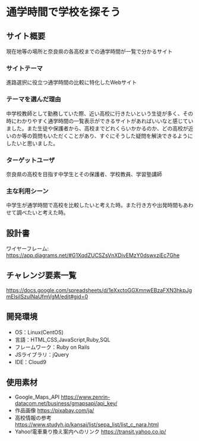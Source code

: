 # 通学時間で学校を探そう

## サイト概要
 現在地等の場所と奈良県の各高校までの通学時間が一覧で分かるサイト

### サイトテーマ
 進路選択に役立つ通学時間の比較に特化したWebサイト

### テーマを選んだ理由
 中学校教師として勤務していた際、近い高校に行きたいという生徒が多く、その時にわかりやすく通学時間の一覧表示ができるサイトがあればいいなと感じていました。また生徒や保護者から、高校までどれくらいかかるのか、どの高校が近いのか等の質問もいただくことがあり、すぐにそうした疑問を解決できるようにしたいと思いました。

### ターゲットユーザ
 奈良県の高校を目指す中学生とその保護者、学校教員、学習塾講師

### 主な利用シーン
 中学生が通学時間で高校を比較したいと考えた時。また行き方や出発時間もあわせて調べたいと考えた時。

## 設計書
ワイヤーフレーム: https://app.diagrams.net/#G1XqdZUCSZsVnXDivEMzY0dswxziEc7Ghe

## チャレンジ要素一覧
 https://docs.google.com/spreadsheets/d/1eXxctoGGXmnwEBzaFXN3hkpJgmElsiISzulNaUfmVgM/edit#gid=0

## 開発環境
- OS：Linux(CentOS)
- 言語：HTML,CSS,JavaScript,Ruby,SQL
- フレームワーク：Ruby on Rails
- JSライブラリ：jQuery
- IDE：Cloud9

## 使用素材
- Google_Maps_API https://www.zenrin-datacom.net/business/gmapsapi/api_key/
- 作品画像 https://pixabay.com/ja/
- 高校情報の参考 https://www.studyh.jp/kansai/list/sepa_list/list_c_nara.html
- Yahoo!電車乗り換え案内へのリンク https://transit.yahoo.co.jp/
